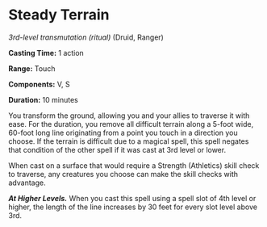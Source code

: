 # Steady Terrain
*3rd-level transmutation (ritual)* (Druid, Ranger)

**Casting Time:** 1 action

**Range:** Touch

**Components:** V, S

**Duration:** 10 minutes

You transform the ground, allowing you and your allies to traverse it with ease. For the duration, you remove all difficult terrain along a 5-foot wide, 60-foot long line originating from a point you touch in a direction you choose. If the terrain is difficult due to a magical spell, this spell negates that condition of the other spell if it was cast at 3rd level or lower. 

When cast on a surface that would require a Strength (Athletics) skill check to traverse, any creatures you choose can make the skill checks with advantage.

***At Higher Levels.*** When you cast this spell using a spell slot of 4th level or higher, the length of the line increases by 30 feet for every slot level above 3rd.